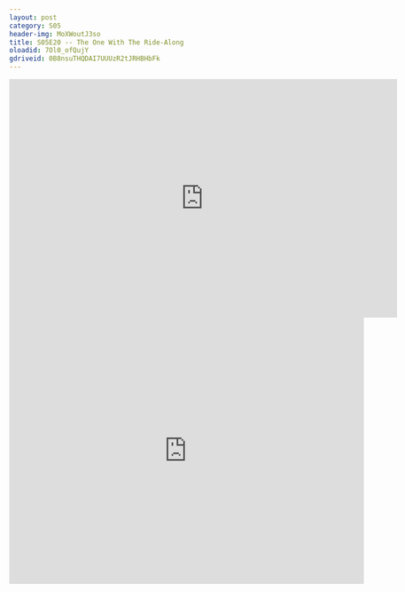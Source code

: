 ```yaml
---
layout: post 
category: S05 
header-img: MoXWoutJ3so 
title: S05E20 -- The One With The Ride-Along 
oloadid: 7Ol0_ofQujY 
gdriveid: 0B8nsuTHQDAI7UUUzR2tJRHBHbFk 
--- 
```

<!--more--> 
<iframe src='https://openload.co/embed/7Ol0_ofQujY/' width='700' height='430' frameborder='0' scrolling='no' allowfullscreen='allowfullscreen'></iframe> 
<iframe src='https://drive.google.com/file/d/0B8nsuTHQDAI7UUUzR2tJRHBHbFk/preview' width='640' height='480' frameborder='0' scrolling='no' allowfullscreen='allowfullscreen'></iframe> 